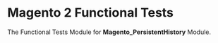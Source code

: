 # Magento 2 Functional Tests

The Functional Tests Module for **Magento_PersistentHistory** Module.
